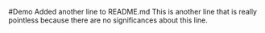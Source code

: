 #Demo
Added another line to README.md
This is another line that is really pointless because there are no significances about this line. 
